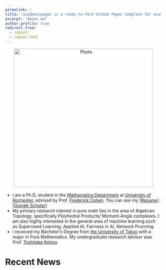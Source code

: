 ```yaml
---
permalink: /
title: "academicpages is a ready-to-fork GitHub Pages template for academic personal websites"
excerpt: "About me"
author_profile: true
redirect_from: 
  - /about/
  - /about.html
---
```


<p align="center">
  <img src="https://anumoshsad.github.io/images/das.JPG?raw=true" alt="Photo" style="width: 450px;"/> 
</p>

* I am a Ph.D. student in the [Mathematics Department](https://web.math.rochester.edu/) at [University of Rochester](https://www.rochester.edu/), advised by Prof. [Frederick Cohen](https://web.math.rochester.edu/people/faculty/cohf/). You can see my [[Resume](http://anumoshsad.github.io/files/ResumeRecent.pdf)] [[Google Scholar](https://scholar.google.com/citations?user=Czu1NUcAAAAJ&hl=en)]
* My primary research interest in pure math lies in the area of Algebraic Topology, specifically Polyhedral Products/ Moment-Angle complexes. I am also highly interested in the general area of machine learning such as Supervised Learning, Applied AI, Fairness in AI, Network Prunning.
* I received my Bachelor’s Degree from [the University of Tokyo](https://www.u-tokyo.ac.jp/en/index.html) with a major in Pure Mathematics. My undergraduate research advisor was Prof. [Toshitake Kohno](https://www.ms.u-tokyo.ac.jp/~kohno/).



# Recent News

